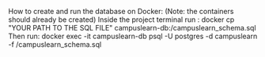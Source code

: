 How to create and run the database on Docker:
(Note: the containers should already be created)
Inside the project terminal run : docker cp "YOUR PATH TO THE SQL FILE" campuslearn-db:/campuslearn_schema.sql
Then run: docker exec -it campuslearn-db psql -U postgres -d campuslearn -f /campuslearn_schema.sql
